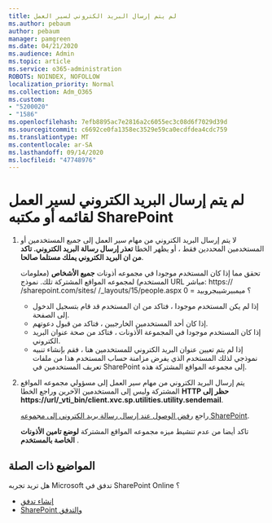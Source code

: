 ```yaml
---
title: لم يتم إرسال البريد الكتروني لسير العمل
ms.author: pebaum
author: pebaum
manager: pamgreen
ms.date: 04/21/2020
ms.audience: Admin
ms.topic: article
ms.service: o365-administration
ROBOTS: NOINDEX, NOFOLLOW
localization_priority: Normal
ms.collection: Adm_O365
ms.custom:
- "5200020"
- "1586"
ms.openlocfilehash: 7efb8895ac7e2816a2c6055ec3c08d6f7029d39d
ms.sourcegitcommit: c6692ce0fa1358ec3529e59ca0ecdfdea4cdc759
ms.translationtype: MT
ms.contentlocale: ar-SA
ms.lasthandoff: 09/14/2020
ms.locfileid: "47748976"
---
```

# <a name="workflow-email-is-not-being-sent-for-a-sharepoint-list-or-library"></a>لم يتم إرسال البريد الكتروني لسير العمل لقائمه أو مكتبه SharePoint

1. لا يتم إرسال البريد الكتروني من مهام سير العمل إلى جميع المستخدمين أو المستخدمين المحددين فقط ، أو يظهر الخطا **تعذر إرسال رسالة البريد الكتروني. تاكد من ان البريد الكتروني يملك مستلما صالحا**.

    تحقق مما إذا كان المستخدم موجودا في مجموعه أذونات **جميع الأشخاص** (معلومات المستخدم) لمجموعه المواقع المشتركة تلك.  نموذج URL مباشر: https:// <tenant> /sharepoint.com/sites/ <sitename> /_layouts/15/people.aspx ؟ ميمبيرشيبجروبيد = 0

    - إذا لم يكن المستخدم موجودا ، فتاكد من ان المستخدم قد قام بتسجيل الدخول إلى الصفحة. 
    - إذا كان أحد المستخدمين الخارجيين ، فتاكد من قبول دعوتهم.
    - إذا كان المستخدم موجودا في المجموعة الأذونات ، فتاكد من صحة عنوان البريد الكتروني.
    - إذا لم يتم تعيين عنوان البريد الكتروني للمستخدمين هنا ، فقم بإنشاء تنبيه نموذجي لذلك المستخدم الذي يفرض مزامنة حساب المستخدم هذا من ملفات تعريف المستخدمين في SharePoint إلى مجموعه المواقع المشتركة هذه.
 
2. يتم إرسال البريد الكتروني من مهام سير العمل إلى مسؤولي مجموعه المواقع المشتركة وليس إلى المستخدمين الآخرين وراجع الخطا **HTTP حظر إلى <span>https:</span>//url/_vti_bin/client.xvc.sp.utilities.utility.sendemail**.
 

    راجع [رفض الوصول عند إرسال رسالة بريد الكتروني إلى مجموعه SharePoint](https://docs.microsoft.com/sharepoint/support/sharing-and-permissions/access-denied-when-send-an-email-to-groups).

    تاكد أيضا من عدم تنشيط ميزه مجموعه المواقع المشتركة **لوضع تامين الأذونات الخاصة بالمستخدم** .


## <a name="related-topics"></a>المواضيع ذات الصلة
هل تريد تجربه Microsoft تدفق في SharePoint Online ؟
- [إنشاء تدفق](https://support.office.com/article/Create-a-flow-for-a-list-or-library-in-SharePoint-Online-or-OneDrive-for-Business-a9c3e03b-0654-46af-a254-20252e580d01) 
- [SharePoint والتدفق](https://flow.microsoft.com/blog/sharepoint-and-flow/) 


